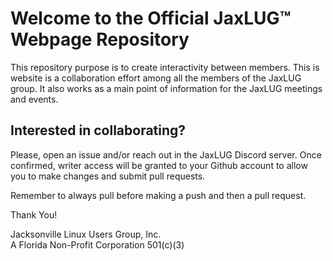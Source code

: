 # Welcome to the Official JaxLUG™ Webpage Repository

This repository purpose is to create interactivity between members. This is
website is a collaboration effort among all the members of the JaxLUG group.
It also works as a main point of information for the JaxLUG meetings and events.

## Interested in collaborating?

Please, open an issue and/or reach out in the JaxLUG Discord server. Once
confirmed, writer access will be granted to your Github account to allow you to
make changes and submit pull requests.

Remember to always pull before making a push and then a pull request.

Thank You!

Jacksonville Linux Users Group, Inc.</br>
A Florida Non-Profit Corporation 501(c)(3)
